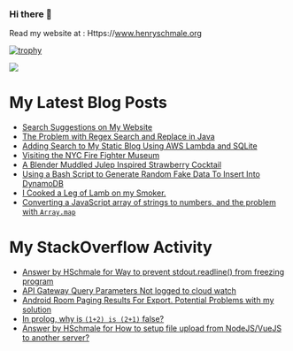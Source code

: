 ### Hi there 👋

Read my website at : Https://www.henryschmale.org

[![trophy](https://github-profile-trophy.vercel.app/?username=hschmale16)](https://github.com/ryo-ma/github-profile-trophy)

![](https://oosbvkzj53.execute-api.us-east-1.amazonaws.com/hit?url=https://github.com/hschmale16)

# My Latest Blog Posts
<!-- BLOG-POST-LIST:START -->
- [Search Suggestions on My Website](https://www.henryschmale.org/2021/07/27/search-suggest.html)
- [The Problem with Regex Search and Replace in Java](https://www.henryschmale.org/2021/07/15/regex-quoting.html)
- [Adding Search to My Static Blog Using AWS Lambda and SQLite](https://www.henryschmale.org/2021/07/09/blog-search.html)
- [Visiting the NYC Fire Fighter Museum](https://www.henryschmale.org/2021/07/06/fire-fighter-museum.html)
- [A Blender Muddled Julep Inspired Strawberry Cocktail](https://www.henryschmale.org/2021/06/05/strawberry-julep.html)
- [Using a Bash Script to Generate Random Fake Data To Insert Into DynamoDB](https://www.henryschmale.org/2021/03/30/aws-dynamo-faker.html)
- [I Cooked a Leg of Lamb on my Smoker.](https://www.henryschmale.org/2021/03/26/leg-of-lamb.html)
- [Converting a JavaScript array of strings to numbers, and the problem with `Array.map`](https://www.henryschmale.org/2021/03/15/parseInt-array.html)
<!-- BLOG-POST-LIST:END -->

# My StackOverflow Activity
<!-- STACKOVERFLOW:START -->
- [Answer by HSchmale for Way to prevent stdout.readline() from freezing program](https://stackoverflow.com/questions/68523083/way-to-prevent-stdout-readline-from-freezing-program/68523114#68523114)
- [API Gateway Query Parameters Not logged to cloud watch](https://stackoverflow.com/questions/68323907/api-gateway-query-parameters-not-logged-to-cloud-watch)
- [Android Room Paging Results For Export. Potential Problems with my solution](https://stackoverflow.com/questions/66377671/android-room-paging-results-for-export-potential-problems-with-my-solution)
- [In prolog, why is `(1+2) is (2+1)` false?](https://stackoverflow.com/questions/65083397/in-prolog-why-is-12-is-21-false)
- [Answer by HSchmale for How to setup file upload from NodeJS/VueJS to another server?](https://stackoverflow.com/questions/63026513/how-to-setup-file-upload-from-nodejs-vuejs-to-another-server/63026557#63026557)
<!-- STACKOVERFLOW:END -->
